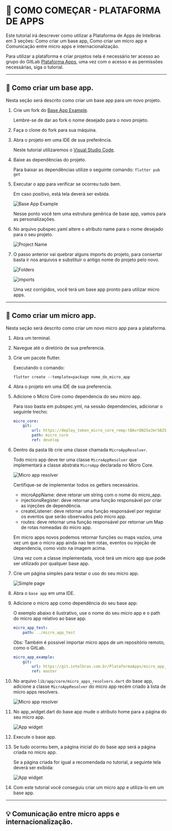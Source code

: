#  📝 COMO COMEÇAR - PLATAFORMA DE APPS

Este tutorial irá descrever como utilizar a Plataforma de Apps de Intelbras em 3 seções: Como criar um base app, Como criar um micro app e Comunicação entre micro apps e internacionalização.

Para utilizar a plataforma e criar projetos nela é necessário ter acesso ao grupo do GitLab [Plataforma Apps][link-plataforma-apps], uma vez com o acesso e as permissões necessárias, siga o tutorial.

---

## 🚀 Como criar um base app. 
Nesta seção será descrito como criar um base app para um novo projeto.

1. Crie um fork do [Base App Example][link-plataforma-apps].

    Lembre-se de dar ao fork o nome desejado para o novo projeto.

2. Faça o clone do fork para sua máquina.

3. Abra o projeto em uma IDE de sua preferência.

    Neste tutorial utilizaremos o  [Visual Studio Code][link-visual-studio-code].

4. Baixe as dependências do projeto.
    
    Para baixar as dependências utilize o seguinte comando: `flutter pub get`

5. Executar o app para verificar se ocorreu tudo bem.

    Em caso positivo, está tela deverá ser exbida.

    ![Base App Example](images/base_app_example.png)

    Nesse ponto você tem uma estrutura genêrica de base app, vamos para as personalizações.

6. No arquivo pubspec.yaml altere o atributo name para o nome desejado para o seu projeto.
   
    ![Project Name](images/project_name.png)

7. O passo anterior vai quebrar alguns imports do projeto, para consertar basta ir nos arquivos e substituir o antigo nome do projeto pelo novo.

    ![Folders](images/folders.png)

    ![imports](images/imports.png)

    Uma vez corrigidos, você terá um base app pronto para utilizar micro apps.

---

## 📱 Como criar um micro app.
Nesta seção será descrito como criar um novo micro app para a plataforma.

1. Abra um terminal.

2. Navegue até o diretório de sua preferencia.

3. Crie um pacote flutter. 
   
    Executando o comando: 
   
    ```console
    flutter create --template=package nome_do_micro_app
    ```

4. Abra o projeto em uma IDE de sua preferencia.

5. Adicione o Micro Core como dependencia do seu micro app.
   
	Para isso basta em pubspec.yml, na sessão dependencies, adicionar o seguinte trecho:

	```yml
    micro_core:
    	git:
      		url: https://deploy_token_micro_core_remp:tBAvrQN2SeJmrSBZSczi@git.intelbras.com.br/PlataformaApps/micro_core_remp.git
     		path: micro_core
      		ref: develop
    ```

6. Dentro da pasta lib crie uma classe chamada `MicroAppResolver`.
   
    Todo micro app deve ter uma classe `MicroAppResolver` que implementará a classe abstrata `MicroApp` declarada no Micro Core.

    ![Micro app resolver](images/micro_app_resolver.png)

    Certifique-se de implementar todos os getters necessários.

    - microAppName: deve retorar um string com o nome do micro_app.
    - injectionsRegister: deve retornar uma função responsável por criar as injeções de dependência.
    - createListener: deve retornar uma função responsável por registar os eventos que serão observados pelo micro app.
    - routes: deve retornar uma função responsável por retornar um Map de rotas nomeadas do micro app.

    Em micro apps novos podemos retornar funções ou maps vazios, uma vez um que o micro app ainda nao tem rotas, eventos ou injeção de dependencia, como visto na imagem acima.

    Uma vez com a classe implementada, você terá um micro app que pode ser utilizado por qualquer base app.

7.  Crie um página simples para testar o uso do seu micro app.

    ![Simple page](images/simple_page.png)

8.  Abra o `base app` em uma IDE.

9.  Adicione o micro app como dependência do seu base app:
	
    O exemplo abaixo é ilustrativo, use o nome do seu micro app e o path do micro app relativo ao base app.

	```yml
    micro_app_test:
    	path: ../micro_app_test
    ```

    Obs: Também é possivel importar micro apps de um repositório remoto, como o GitLab.
    ```yml
    micro_app_example:
        git:
            url: https://git.intelbras.com.br/PlataformaApps/micro_app_example.git
            ref: master
    ```

10. No arquivo `lib/app/core/micro_apps_resolvers.dart` do base app, adicione a classe `MicroAppResolver` do micro app recém criado à lista de micro apps resolvers.

    ![Micro app resolver](images/micro_app_resolvers.png)

11. No app_widget.dart do base app mude o atributo home para a página do seu micro app.

    ![App widget](images/app-widget.png)

12. Execute o base app.

13. Se tudo ocorreu bem, a página inicial do do base app será a página criada no micro app.

    Se a página criada for igual a recomendada no tutorial, a seguinte tela deverá ser exibida:

    ![App widget](images/my_page_execution.png)
    
14. Com este tutorial você conseguiu criar um micro app e utiliza-lo em um base app.

---

## 💡 Comunicação entre micro apps e internacionalização.

[link-plataforma-apps]: https://git.intelbras.com.br/PlataformaApps
[link-base-app-example]: https://git.intelbras.com.br/PlataformaApps/base_app_example
[link-visual-studio-code]: https://code.visualstudio.com/